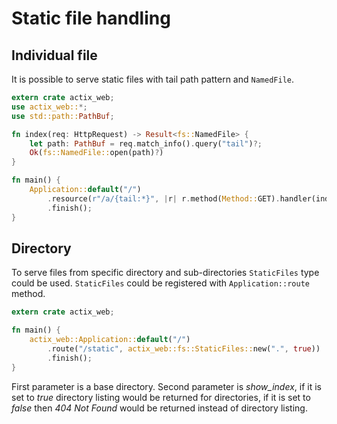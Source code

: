 # Static file handling

## Individual file

It is possible to serve static files with tail path pattern and `NamedFile`.

```rust
extern crate actix_web;
use actix_web::*;
use std::path::PathBuf;

fn index(req: HttpRequest) -> Result<fs::NamedFile> {
    let path: PathBuf = req.match_info().query("tail")?;
    Ok(fs::NamedFile::open(path)?)
}

fn main() {
    Application::default("/")
        .resource(r"/a/{tail:*}", |r| r.method(Method::GET).handler(index))
        .finish();
}
```

## Directory

To serve files from specific directory and sub-directories `StaticFiles` type could be used. 
`StaticFiles` could be registered with `Application::route` method.

```rust
extern crate actix_web;

fn main() {
    actix_web::Application::default("/")
        .route("/static", actix_web::fs::StaticFiles::new(".", true))
        .finish();
}
```

First parameter is a base directory. Second parameter is *show_index*, if it is set to *true*
directory listing would be returned for directories, if it is set to *false*
then *404 Not Found* would be returned instead of directory listing.
